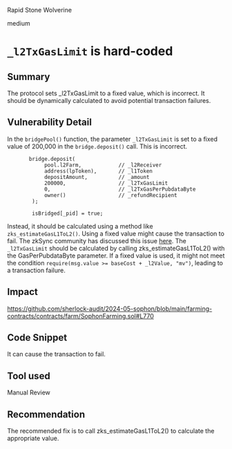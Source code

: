 Rapid Stone Wolverine

medium

# `_l2TxGasLimit` is hard-coded

## Summary
The protocol sets _l2TxGasLimit to a fixed value, which is incorrect. It should be dynamically calculated to avoid potential transaction failures.
## Vulnerability Detail
In the `bridgePool()` function, the parameter `_l2TxGasLimit` is set to a fixed value of 200,000 in the `bridge.deposit()` call. This is incorrect.
```solidity
       bridge.deposit(
            pool.l2Farm,            // _l2Receiver
            address(lpToken),       // _l1Token
            depositAmount,          // _amount
            200000,                 // _l2TxGasLimit
            0,                      // _l2TxGasPerPubdataByte
            owner()                 // _refundRecipient
        );

        isBridged[_pid] = true;

```

Instead, it should be calculated using a method like `zks_estimateGasL1ToL2()`. Using a fixed value might cause the transaction to fail. The zkSync community has discussed this issue [here](https://github.com/zkSync-Community-Hub/zksync-developers/discussions/79). The `_l2TxGasLimit` should be calculated by calling zks_estimateGasL1ToL2() with the GasPerPubdataByte parameter. If a fixed value is used, it might not meet the condition `require(msg.value >= baseCost + _l2Value, "mv")`, leading to a transaction failure.

## Impact
https://github.com/sherlock-audit/2024-05-sophon/blob/main/farming-contracts/contracts/farm/SophonFarming.sol#L770
## Code Snippet
It can cause the transaction to fail.


## Tool used

Manual Review

## Recommendation
The recommended fix is to call zks_estimateGasL1ToL2() to calculate the appropriate value.







